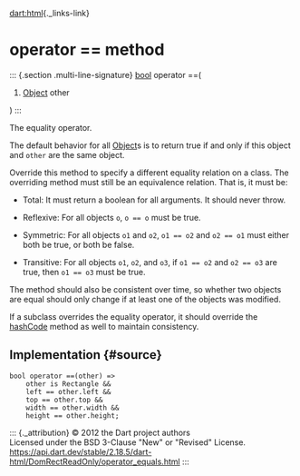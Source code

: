 [dart:html](../../dart-html/dart-html-library){._links-link}

operator == method
==================

::: {.section .multi-line-signature}
[bool](../../dart-core/bool-class) operator ==(

1.  [Object](../../dart-core/object-class) other

)
:::

The equality operator.

The default behavior for all [Object](../../dart-core/object-class)s is
to return true if and only if this object and `other` are the same
object.

Override this method to specify a different equality relation on a
class. The overriding method must still be an equivalence relation. That
is, it must be:

-   Total: It must return a boolean for all arguments. It should never
    throw.

-   Reflexive: For all objects `o`, `o == o` must be true.

-   Symmetric: For all objects `o1` and `o2`, `o1 == o2` and `o2 == o1`
    must either both be true, or both be false.

-   Transitive: For all objects `o1`, `o2`, and `o3`, if `o1 == o2` and
    `o2 == o3` are true, then `o1 == o3` must be true.

The method should also be consistent over time, so whether two objects
are equal should only change if at least one of the objects was
modified.

If a subclass overrides the equality operator, it should override the
[hashCode](hashcode) method as well to maintain consistency.

Implementation {#source}
--------------

``` {.language-dart data-language="dart"}
bool operator ==(other) =>
    other is Rectangle &&
    left == other.left &&
    top == other.top &&
    width == other.width &&
    height == other.height;
```

::: {._attribution}
© 2012 the Dart project authors\
Licensed under the BSD 3-Clause \"New\" or \"Revised\" License.\
<https://api.dart.dev/stable/2.18.5/dart-html/DomRectReadOnly/operator_equals.html>
:::
